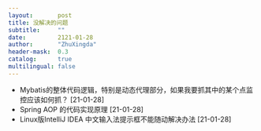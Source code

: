 ```yaml
---
layout:       post
title: 没解决的问题
subtitle:     ""
date:         2121-01-28
author:       "ZhuXingda"
header-mask:  0.3
catalog:      true
multilingual: false
---
```


- Mybatis的整体代码逻辑，特别是动态代理部分，如果我要抓其中的某个点监控应该如何抓？ [21-01-28]
- Spring AOP 的代码实现原理  [21-01-28]
- Linux版IntelliJ IDEA 中文输入法提示框不能随动解决办法  [21-01-28]